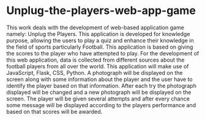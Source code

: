 # Unplug-the-players-web-app-game
This work deals with the development of web-based application game namely: Unplug
the Players. This application is developed for knowledge purpose, allowing the users to
play a quiz and enhance their knowledge in the field of sports particularly Football.
This application is based on giving the scores to the player who have attempted to play.
For the development of this web application, data is collected from different sources
about the football players from all over the world. This application will make use of
JavaScript, Flask, CSS, Python.
A photograph will be displayed on the screen along with some information about the
player and the user have to identify the player based on that information. After each
try the photograph displayed will be changed and a new photograph will be displayed
on the screen. The player will be given several attempts and after every chance some
message will be displayed according to the players performance and based on that
scores will be awarded.

